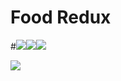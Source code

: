 # Food Redux
#[![](https://cf.way2muchnoise.eu/title/food-redux.svg)]()[![](https://cf.way2muchnoise.eu/versions/food-redux.svg)]()[![](https://cf.way2muchnoise.eu/full_food-redux_downloads.svg)]()

![](https://cf.way2muchnoise.eu/full_food-redux_downloads.svg)
